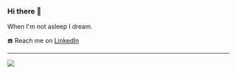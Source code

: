 ### Hi there 👋

When I'm not asleep I dream. 

☎️ Reach me on [LinkedIn](https://www.linkedin.com/in/dennis-gankin-627005177/)
___

![](https://media.giphy.com/media/4pT1O8bRCWnNm/giphy.gif)

<!--iframe src="" width="480" height="270" frameBorder="0" class="giphy-embed" allowFullScreen></iframe><p><a href="https://giphy.com/gifs/creativity-4pT1O8bRCWnNm">via GIPHY</a></p>

<!--
**DennisGankin/DennisGankin** is a ✨ _special_ ✨ repository because its `README.md` (this file) appears on your GitHub profile.

Here are some ideas to get you started:

- 🔭 I’m currently working on ...
- 🌱 I’m currently learning ...
- 👯 I’m looking to collaborate on ...
- 🤔 I’m looking for help with ...
- 💬 Ask me about ...
- 📫 How to reach me: ...
- 😄 Pronouns: ...
- ⚡ Fun fact: ...
-->
